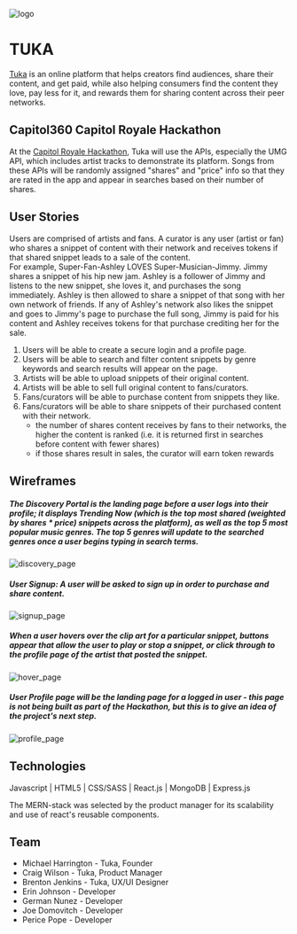![logo](public/assets/logo.png)
# TUKA
[Tuka](https://www.tukaglobal.com/) is an online  platform that helps creators find audiences, share their content, and get paid, while also helping consumers find the content they love, pay less for it, and rewards them for sharing content across their peer networks.

## Capitol360 Capitol Royale Hackathon
At the [Capitol Royale Hackathon](https://www.capitolroyale.com/developers-apply
), Tuka will use the APIs, especially the UMG API, which includes artist tracks to demonstrate its platform.  Songs from these APIs will be randomly assigned "shares" and "price" info so that they are rated in the app and appear in searches based on their number of shares.

## User Stories
Users are comprised of artists and fans. A curator is any user (artist or fan) who shares a snippet of content with their network and receives tokens if that shared snippet leads to a sale of the content.  
For example, Super-Fan-Ashley LOVES Super-Musician-Jimmy. Jimmy shares a snippet of his hip new jam. Ashley is a follower of Jimmy and listens to the new snippet, she loves it, and purchases the song immediately.  Ashley is then allowed to share a snippet of that song with her own network of friends.  If any of Ashley's network also likes the snippet and goes to Jimmy's page to purchase the full song, Jimmy is paid for his content and Ashley receives tokens for that purchase crediting her for the sale. 
1. Users will be able to create a secure login and a profile page.
2. Users will be able to search and filter content snippets by genre keywords and search results will appear on the page.
3. Artists will be able to upload snippets of their original content.
4. Artists will be able to sell full original content to fans/curators.
5. Fans/curators will be able to purchase content from snippets they like.
6. Fans/curators will be able to share snippets of their purchased content with their network.
    - the number of shares content receives by fans to their networks, the higher the content is ranked (i.e. it is returned first in searches before content with fewer shares)
    - if those shares result in sales, the curator will earn token rewards

## Wireframes
##### The Discovery Portal is the landing page before a user logs into their profile; it displays Trending Now (which is the top most shared (weighted by shares * price) snippets across the platform), as well as the top 5 most popular music genres. The top 5 genres will update to the searched genres once a user begins typing in search terms.
![discovery_page](public/assets/Discovery_Page_v14.png)

##### User Signup: A user will be asked to sign up in order to purchase and share content.
![signup_page](public/assets/Sign_Up_Popup.png)

##### When a user hovers over the clip art for a particular snippet, buttons appear that allow the user to play or stop a snippet, or click through to the profile page of the artist that posted the snippet.
![hover_page](public/assets/on-hover.png)

##### User Profile page will be the landing page for a logged in user - *this page is not being built as part of the Hackathon,* but this is to give an idea of the project's next step.
![profile_page](public/assets/User-Profile-Page-1.jpg)

## Technologies
Javascript | HTML5 | CSS/SASS | React.js | MongoDB | Express.js  

The MERN-stack was selected by the product manager for its scalability and use of react's reusable components.

## Team
- Michael Harrington - Tuka, Founder
- Craig Wilson - Tuka, Product Manager
- Brenton Jenkins - Tuka, UX/UI Designer
- Erin Johnson - Developer
- German Nunez - Developer
- Joe Domovitch - Developer
- Perice Pope - Developer